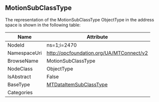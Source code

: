 <!-- objecttype -->
## MotionSubClassType
  
<!-- end of text -->
The representation of the MotionSubClassType ObjectType in the address space is shown in the following table:  

|Name|Attribute|
|---|---|
|NodeId|ns=1;i=2470|
|NamespaceUri|http://opcfoundation.org/UA/MTConnect/v2|
|BrowseName|MotionSubClassType|
|NodeClass|ObjectType|
|IsAbstract|False|
|BaseType|[MTDataItemSubClassType](../../ObjectTypes/MTDataItemSubClassType/readme.md)|
|Categories||

